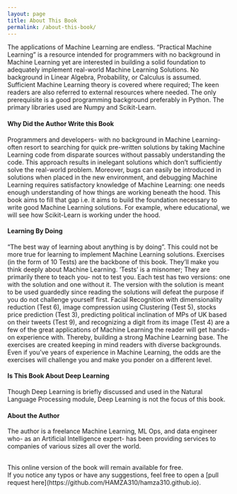 ```yaml
---
layout: page
title: About This Book
permalink: /about-this-book/
---
```



The applications of Machine Learning are endless. 
“Practical Machine Learning” is a resource intended for programmers with no background in Machine Learning yet are interested in building a solid foundation to adequately implement real-world Machine Learning Solutions. No background in Linear Algebra, Probability, or Calculus is assumed. Sufficient Machine Learning theory is covered where required; The keen readers are also referred to external resources where needed. The only prerequisite is a good programming background preferably in Python. 
The primary libraries used are Numpy and Scikit-Learn.


#### Why Did the Author Write this Book
Programmers and developers- with no background in Machine Learning- often resort to searching for quick pre-written solutions by taking Machine Learning code from disparate sources without passably understanding the code. This approach results in inelegant solutions which don’t sufficiently solve the real-world problem. Moreover, bugs can easily be introduced in solutions when placed in the new environment, and debugging Machine Learning requires satisfactory knowledge of Machine Learning: one needs enough understanding of how things are working beneath the hood. This book aims to fill that gap i.e. it aims to build the foundation necessary to write good Machine Learning solutions. For example, where educational, we will see how Scikit-Learn is working under the hood.

#### Learning By Doing
“The best way of learning about anything is by doing”. This could not be more true for learning to implement Machine Learning solutions.
Exercises (in the form of 10 Tests) are the backbone of this book. They’ll make you think deeply about Machine Learning. ‘Tests’ is a misnomer; They are primarily there to teach you- not to test you. Each test has two versions: one with the solution and one without it. The version with the solution is meant to be used guardedly since reading the solutions will defeat the purpose if you do not challenge yourself first. 
Facial Recognition with dimensionality reduction (Test 6), image compression using Clustering (Test 5), stocks price prediction (Test 3), predicting political inclination of MPs of UK based on their tweets (Test 9), and recognizing a digit from its image (Test 4) are a few of the great applications of Machine Learning the reader will get hands-on experience with. Thereby, building a strong Machine Learning base.
The exercises are created keeping in mind readers with diverse backgrounds. Even if you’ve years of experience in Machine Learning, the odds are the exercises will challenge you and make you ponder on a different level.

#### Is This Book About Deep Learning
Though Deep Learning is briefly discussed and used in the Natural Language Processing module, Deep Learning is not the focus of this book. 

#### About the Author
The author is a freelance Machine Learning, ML Ops, and data engineer who- as an Artificial Intelligence expert- has been providing services to companies of various sizes all over the world.

<br>
This online version of the book will remain available for free.<br>
If you notice any typos or have any suggestions, feel free to open a [pull request here](https://github.com/HAMZA310/hamza310.github.io). 





